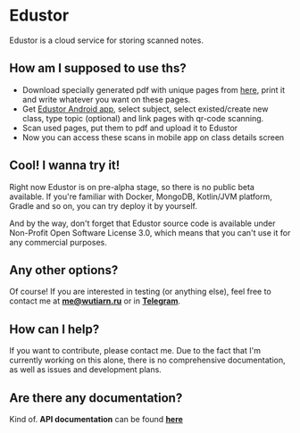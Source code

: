 # Edustor

Edustor is a cloud service for storing scanned notes.

## How am I supposed to use ths?

* Download specially generated pdf with unique pages from [here](https://edustor.ru/pdf), print it and write whatever 
  you want on these pages. 
* Get [Edustor Android app](https://gitlab.com/wutiarn/edustor-android), select subject, select existed/create new class,
  type topic (optional) and link pages with qr-code scanning.
* Scan used pages, put them to pdf and upload it to Edustor
* Now you can access these scans in mobile app on class details screen

## Cool! I wanna try it!

Right now Edustor is on pre-alpha stage, so there is no public beta available. If you're familiar with Docker, MongoDB,
 Kotlin/JVM platform, Gradle and so on, you can try deploy it by yourself.
 
And by the way, don't forget that Edustor source code is available under Non-Profit Open Software License 3.0, which
 means that you can't use it for any commercial purposes.
 
## Any other options? 
 
 Of course! If you are interested in testing (or anything else), feel free to contact me at **me@wutiarn.ru** or 
 in [**Telegram**](https://telegram.me/wutiarn).
 
## How can I help?

If you want to contribute, please contact me. Due to the fact that I'm currently working on this alone, there is no 
comprehensive documentation, as well as issues and development plans.

## Are there any documentation?

Kind of. **API documentation** can be found [**here**](api/index)
